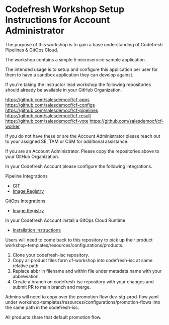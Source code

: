 # Codefresh Workshop Setup Instructions for Account Administrator

The purpose of this workshop is to gain a base understanding of Codefresh Pipelines & GitOps Cloud.

The workshop contains a simple 5 microservice sample application.

The intended usage is to setup and configure this application per user for them to have a sandbox application they can develop against.

If you're taking the instructor lead workshop the following repositories should already be available in your GitHub Organization.

https://github.com/salesdemocf/cf-apps
https://github.com/salesdemocf/cf-configs
https://github.com/salesdemocf/cf-pipelines
https://github.com/salesdemocf/cf-result
https://github.com/salesdemocf/cf-vote
https://github.com/salesdemocf/cf-worker

If you do not have these or are the Account Administrator please reach out to your assigned SE, TAM or CSM for additional assistance.

If you are an Account Administrator.  Please copy the repositories above to your GitHub Organization.

In your Codefresh Account please configure the following integrations.

Pipeline Integrations

- [GIT](https://codefresh.io/docs/docs/integrations/git-providers/#github)
- [Image Registry](https://codefresh.io/docs/docs/integrations/docker-registries/)

GitOps Integrations

- [Image Registry](https://codefresh.io/docs/docs/gitops-integrations/container-registries/)

In your Codefresh Account install a GitOps Cloud Runtime

- [Installation Instructions](https://codefresh.io/docs/docs/gitops-quick-start/quick-start-install-runtime/)

Users will need to come back to this repository to pick up their product workshop-templates/resources/configurations/products.

1. Clone your codefresh-isc repository.
1. Copy all product files form cf-workshop into codefresh-isc at same relative path.
1. Replace abbr in filename and within file under metadata.name with your abbreviation.
1. Create a branch on codefresh-isc repository with your changes and submit PR to main branch and merge.

Admins will need to copy over the promotion flow dev-stg-prod-flow.yaml under workshop-templates/resources/configurations/promotion-flows into the same path in the codefresh-isc.  

All products share that default promotion flow.